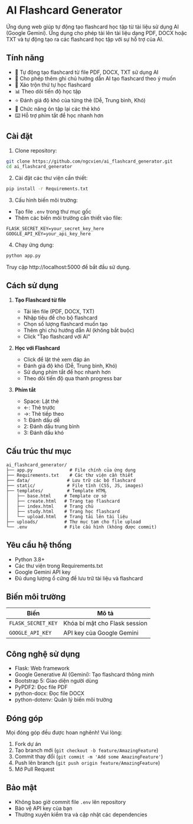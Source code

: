 # AI Flashcard Generator

Ứng dụng web giúp tự động tạo flashcard học tập từ tài liệu sử dụng AI (Google Gemini). Ứng dụng cho phép tải lên tài liệu dạng PDF, DOCX hoặc TXT và tự động tạo ra các flashcard học tập với sự hỗ trợ của AI.

## Tính năng

- 🤖 Tự động tạo flashcard từ file PDF, DOCX, TXT sử dụng AI
- 📝 Cho phép thêm ghi chú hướng dẫn AI tạo flashcard theo ý muốn
- 🔀 Xáo trộn thứ tự học flashcard
- 📊 Theo dõi tiến độ học tập
- ⭐ Đánh giá độ khó của từng thẻ (Dễ, Trung bình, Khó)
- 🔄 Chức năng ôn tập lại các thẻ khó
- ⌨️ Hỗ trợ phím tắt để học nhanh hơn

## Cài đặt

1. Clone repository:
```bash
git clone https://github.com/ngcvien/ai_flashcard_generator.git
cd ai_flashcard_generator
```

2. Cài đặt các thư viện cần thiết:
```bash
pip install -r Requirements.txt
```

3. Cấu hình biến môi trường:
- Tạo file `.env` trong thư mục gốc
- Thêm các biến môi trường cần thiết vào file:
```
FLASK_SECRET_KEY=your_secret_key_here
GOOGLE_API_KEY=your_api_key_here
```

4. Chạy ứng dụng:
```bash
python app.py
```

Truy cập http://localhost:5000 để bắt đầu sử dụng.

## Cách sử dụng

1. **Tạo Flashcard từ file**
   - Tải lên file (PDF, DOCX, TXT)
   - Nhập tiêu đề cho bộ flashcard
   - Chọn số lượng flashcard muốn tạo
   - Thêm ghi chú hướng dẫn AI (không bắt buộc)
   - Click "Tạo flashcard với AI"

2. **Học với Flashcard**
   - Click để lật thẻ xem đáp án
   - Đánh giá độ khó (Dễ, Trung bình, Khó)
   - Sử dụng phím tắt để học nhanh hơn
   - Theo dõi tiến độ qua thanh progress bar

3. **Phím tắt**
   - Space: Lật thẻ
   - ←: Thẻ trước
   - →: Thẻ tiếp theo
   - 1: Đánh dấu dễ
   - 2: Đánh dấu trung bình
   - 3: Đánh dấu khó

## Cấu trúc thư mục

```
ai_flashcard_generator/
├── app.py              # File chính của ứng dụng
├── Requirements.txt    # Các thư viện cần thiết
├── data/              # Lưu trữ các bộ flashcard
├── static/            # File tĩnh (CSS, JS, images)
├── templates/         # Template HTML
│   ├── base.html     # Template cơ sở
│   ├── create.html   # Trang tạo flashcard
│   ├── index.html    # Trang chủ
│   ├── study.html    # Trang học flashcard
│   └── upload.html   # Trang tải lên tài liệu
├── uploads/          # Thư mục tạm cho file upload
└── .env              # File cấu hình (không được commit)
```

## Yêu cầu hệ thống

- Python 3.8+
- Các thư viện trong Requirements.txt
- Google Gemini API key
- Đủ dung lượng ổ cứng để lưu trữ tài liệu và flashcard

## Biến môi trường

| Biến | Mô tả |
|------|--------|
| `FLASK_SECRET_KEY` | Khóa bí mật cho Flask session |
| `GOOGLE_API_KEY` | API key của Google Gemini |

## Công nghệ sử dụng

- Flask: Web framework
- Google Generative AI (Gemini): Tạo flashcard thông minh
- Bootstrap 5: Giao diện người dùng
- PyPDF2: Đọc file PDF
- python-docx: Đọc file DOCX
- python-dotenv: Quản lý biến môi trường

## Đóng góp

Mọi đóng góp đều được hoan nghênh! Vui lòng:

1. Fork dự án
2. Tạo branch mới (`git checkout -b feature/AmazingFeature`)
3. Commit thay đổi (`git commit -m 'Add some AmazingFeature'`)
4. Push lên branch (`git push origin feature/AmazingFeature`)
5. Mở Pull Request

## Bảo mật

- Không bao giờ commit file `.env` lên repository
- Bảo vệ API key của bạn
- Thường xuyên kiểm tra và cập nhật các dependencies
